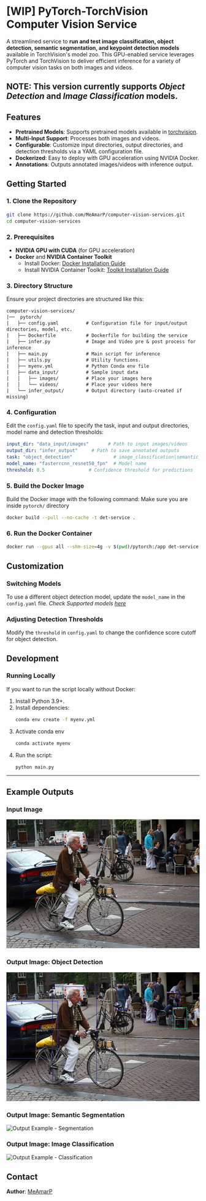 # **[WIP] PyTorch-TorchVision Computer Vision Service**

A streamlined service to **run and test image classification, object detection, semantic segmentation, and keypoint detection models** available in TorchVision's model zoo. This GPU-enabled service leverages PyTorch and TorchVision to deliver efficient inference for a variety of computer vision tasks on both images and videos.

NOTE: This version currently supports *Object Detection* and *Image Classification* models.
---

## **Features**
- **Pretrained Models**: Supports pretrained models available in [torchvision](https://pytorch.org/vision/stable/models.html#).
- **Multi-Input Support**: Processes both images and videos.
- **Configurable**: Customize input directories, output directories, and detection thresholds via a YAML configuration file.
- **Dockerized**: Easy to deploy with GPU acceleration using NVIDIA Docker.
- **Annotations**: Outputs annotated images/videos with inference output.

## **Getting Started**

### **1. Clone the Repository**
```bash
git clone https://github.com/MeAmarP/computer-vision-services.git
cd computer-vision-services
```

### **2. Prerequisites**

- **NVIDIA GPU with CUDA** (for GPU acceleration)
- **Docker** and **NVIDIA Container Toolkit**
  - Install Docker: [Docker Installation Guide](https://docs.docker.com/get-docker/)
  - Install NVIDIA Container Toolkit: [Toolkit Installation Guide](https://docs.nvidia.com/datacenter/cloud-native/container-toolkit/install-guide.html)


### **3. Directory Structure**
Ensure your project directories are structured like this:
```
computer-vision-services/
|──  pytorch/
|   ├── config.yaml          # Configuration file for input/output directories, model, etc.
|   ├── Dockerfile           # Dockerfile for building the service
|   ├── infer.py             # Image and Video pre & post process for inference
|   ├── main.py              # Main script for inference
|   ├── utils.py             # Utility functions.
|   ├── myenv.yml            # Python Conda env file
|   ├── data_input/          # Sample input data
|   │   ├── images/          # Place your images here
|   │   └── videos/          # Place your videos here
|   └── infer_output/        # Output directory (auto-created if missing)
```

### **4. Configuration**

Edit the `config.yaml` file to specify the task, input and output directories, model name and detection thresholds:
```yaml
input_dir: "data_input/images"       # Path to input images/videos
output_dir: "infer_output"     # Path to save annotated outputs
task: "object_detection"               # image_classification|semantic_segmentation
model_name: "fasterrcnn_resnet50_fpn"  # Model name
threshold: 0.5                # Confidence threshold for predictions
```


### **5. Build the Docker Image**
Build the Docker image with the following command: Make sure you are inside `pytorch/` directory

```bash
docker build --pull --no-cache -t det-service .
```

### **6. Run the Docker Container**

```bash
docker run --gpus all --shm-size=4g -v $(pwd)/pytorch:/app det-service
```

## **Customization**

### **Switching Models**
To use a different object detection model, update the `model_name` in the `config.yaml` file. 
*Check Supported models [here](https://pytorch.org/vision/stable/models.html#object-detection-instance-segmentation-and-person-keypoint-detection)*

### **Adjusting Detection Thresholds**
Modify the `threshold` in `config.yaml` to change the confidence score cutoff for object detection.


## **Development**

### **Running Locally**
If you want to run the script locally without Docker:
1. Install Python 3.9+.
2. Install dependencies:
   ```bash
   conda env create -f myenv.yml
   ```
3. Activate conda env
   ```bash
   conda activate myenv
   ```
4. Run the script:
   ```bash
   python main.py
   ```

---

## **Example Outputs**

### **Input Image**
![Input Example](https://github.com/MeAmarP/computer-vision-services/blob/b01a7e4e5fed2d4fc3021d6369e922144000c8ef/pytorch/data_input/images/1.jpg)

### **Output Image: Object Detection**
![Output Example - Object Detection](https://github.com/MeAmarP/computer-vision-services/blob/master/pytorch/infer_output/fcos_resnet50_fpn/annotated_1.jpg)

### **Output Image: Semantic Segmentation**
![Output Example - Segmentation](https://github.com/MeAmarP/computer-vision-services/blob/master/pytorch/infer_output/fcn_resnet50/annotated_1.jpg)

### **Output Image: Image Classification**
![Output Example - Classification](https://github.com/MeAmarP/computer-vision-services/blob/master/pytorch/infer_output/mobilenet_v3_large/annotated_1.jpg)

## Contact
**Author**: [MeAmarP](https://github.com/MeAmarP)
